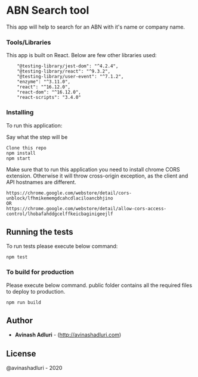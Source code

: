 # ABN Search tool

This app will help to search for an ABN with it's name or company name.

### Tools/Libraries

This app is built on React. Below are few other libraries used:

```
    "@testing-library/jest-dom": "^4.2.4",
    "@testing-library/react": "^9.3.2",
    "@testing-library/user-event": "^7.1.2",
    "enzyme": "^3.11.0",
    "react": "^16.12.0",
    "react-dom": "^16.12.0",
    "react-scripts": "3.4.0"

```

### Installing

To run this application:

Say what the step will be

```
Clone this repo
npm install
npm start
```

Make sure that to run this application you need to install chrome CORS extension. Otherwise it will throw cross-origin exception, as the client and API hostnames are different.

```
https://chrome.google.com/webstore/detail/cors-unblock/lfhmikememgdcahcdlaciloancbhjino
OR
https://chrome.google.com/webstore/detail/allow-cors-access-control/lhobafahddgcelffkeicbaginigeejlf
```

## Running the tests

To run tests please execute below command:

```
npm test
```

### To build for production

Please execute below command. public folder contains all the required files to deploy to production.

```
npm run build
``` 

## Author

* **Avinash Adluri** - (http://avinashadluri.com)
 

## License

@avinashadluri - 2020
 

